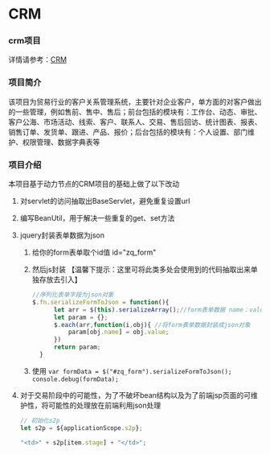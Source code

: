 # CRM
### crm项目
详情请参考：[CRM](https://www.bilibili.com/video/BV1fT4y1E7a6)  

### 项目简介

该项目为贸易行业的客户关系管理系统，主要针对企业客户，单方面的对客户做出的一些管理，例如售前、售中、售后；前台包括的模块有：工作台、动态、审批、客户公海、市场活动、线索、客户、联系人、交易、售后回访、统计图表、报表、销售订单、发货单、跟进、产品、报价；后台包括的模块有：个人设置、部门维护、权限管理、数据字典表等  

### 项目介绍  

本项目基于动力节点的CRM项目的基础上做了以下改动

1. 对servlet的访问抽取出BaseServlet，避免重复设置url

2. 编写BeanUtil，用于解决一些重复的get、set方法

3. jquery封装表单数据为json
   1. 给你的form表单取个id值    id="zq_form"
   
   2. 然后js封装  【温馨下提示：这里可将此类多处会使用到的代码抽取出来单独存放去引入】  
   
      ```javascript
      //序列化表单字段为json对象
      $.fn.serializeFormToJson = function(){
            let arr = $(this).serializeArray();//form表单数据 name：value
            let param = {};
            $.each(arr,function(i,obj){ //将form表单数据封装成json对象
                param[obj.name] = obj.value;
            })
            return param;
        }
      ```
   
   3. 使用
      `var formData = $("#zq_form").serializeFormToJson();
      console.debug(formData);` 
   
4. 对于交易阶段中的可能性，为了不破坏bean结构以及为了前端jsp页面的可维护性，将可能性的处理放在前端利用json处理

   ```javascript
   // 初始化s2p
   let s2p = ${applicationScope.s2p};
   
   "<td>" + s2p[item.stage] + "</td>";
   ```
